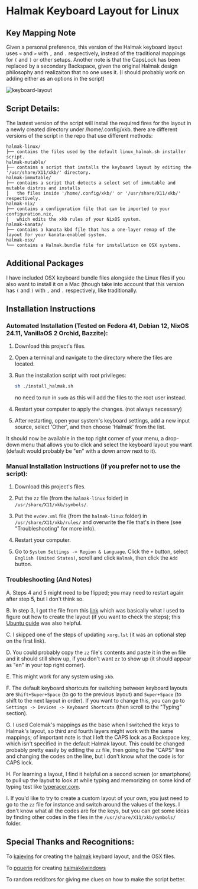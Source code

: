 # Halmak Keyboard Layout for Linux

## Key Mapping Note
Given a personal preference, this version of the Halmak keyboard layout uses `<` and `>` with `,` and `.` respectively, instead of the traditional mappings for `(` and `)` or other setups. Another note is that the CapsLock has been replaced by a secondary Backspace, given the original Halmak design philosophy and realizaiton that no one uses it. (I should probably work on adding either as an options in the script)

![keyboard-layout](https://github.com/user-attachments/assets/c3442835-49e3-4f10-b180-ca0feb915fe7)

## Script Details:
The lastest version of the script will install the required fires for the layout in a newly created directory under /home/.config/xkb.
there are different versions of the script in the repo that use different methods:
```
halmak-linux/
├── contains the files used by the default linux_halmak.sh installer script.
halmak-mutable/
├── contains a script that installs the keyboard layout by editing the '/usr/share/X11/xkb/' directory.
halmak-immutable/
├── contains a script that detects a select set of immutable and mutable distros and installs 
│   the files inside '/home/.config/xkb/' or '/usr/share/X11/xkb/' respectively.
halmak-nix/
├── contains a configuration file that can be imported to your configuration.nix,
│   which edits the xkb rules of your NixOS system.
halmak-kanata/
├── contains a kanata kbd file that has a one-layer remap of the layout for your kanata-enabled system.
halmak-osx/
└── contains a Halmak.bundle file for installation on OSX systems.
```

## Additional Packages
I have included OSX keyboard bundle files alongside the Linux files if you also want to install it on a Mac (though take into account that this version has `(` and `)` with `,` and `.` respectively, like traditionally.

## Installation Instructions

### Automated Installation (Tested on Fedora 41, Debian 12, NixOS 24.11, VanillaOS 2 Orchid, Bazzite):

1. Download this project's files.

2. Open a terminal and navigate to the directory where the files are located.

3. Run the installation script with root privileges:
   ```bash
   sh ./install_halmak.sh
   ```
   no need to run in `sudo` as this will add the files to the root user instead.

4. Restart your computer to apply the changes. (not always necessary)

5. After restarting, open your system's keyboard settings, add a new input source, select 'Other', and then choose 'Halmak' from the list.

It should now be available in the top right corner of your menu, a drop-down menu that allows you to click and select the keyboard layout you want (default would probably be "en" with a down arrow next to it).

### Manual Installation Instructions (if you prefer not to use the script):

1. Download this project's files.

2. Put the `zz` file (from the `halmak-linux` folder) in `/usr/share/X11/xkb/symbols/`.

3. Put the `evdev.xml` file (from the `halmak-linux` folder) in `/usr/share/X11/xkb/rules/` and overwrite the file that's in there (see "Troubleshooting" for more info).

4. Restart your computer.

5. Go to `System Settings -> Region & Language`. Click the `+` button, select `English (United States)`, scroll and click `Halmak`, then click the `Add` button.

### Troubleshooting (And Notes)

A. Steps 4 and 5 might need to be flipped; you may need to restart again after step 5, but I don't think so.

B. In step 3, I got the file from this [link](#) which was basically what I used to figure out how to create the layout (if you want to check the steps); this [Ubuntu guide](#) was also helpful.

C. I skipped one of the steps of updating `xorg.lst` (it was an optional step on the first link).

D. You could probably copy the `zz` file's contents and paste it in the `en` file and it should still show up, if you don't want `zz` to show up (it should appear as "en" in your top right corner).

E. This might work for any system using `xkb`.

F. The default keyboard shortcuts for switching between keyboard layouts are `Shift+Super+Space` (to go to the previous layout) and `Super+Space` (to shift to the next layout in order). If you want to change this, you can go to `Settings -> Devices -> Keyboard Shortcuts` (then scroll to the "Typing" section).

G. I used Colemak's mappings as the base when I switched the keys to Halmak's layout, so third and fourth layers might work with the same mappings; of important note is that I left the CAPS lock as a Backspace key, which isn't specified in the default Halmak layout. This could be changed probably pretty easily by editing the `zz` file, then going to the "CAPS" line and changing the codes on the line, but I don't know what the code is for CAPS lock.

H. For learning a layout, I find it helpful on a second screen (or smartphone) to pull up the layout to look at while typing and memorizing on some kind of typing test like [typeracer.com](https://typeracer.com).

I. If you'd like to try to create a custom layout of your own, you just need to go to the `zz` file for instance and switch around the values of the keys. I don't know what all the codes are for the keys, but you can get some ideas by finding other codes in the files in the `/usr/share/X11/xkb/symbols/` folder.

## Special Thanks and Recognitions:

To [kaievins](https://github.com/kaievns) for creating the [halmak](https://github.com/kaievns/halmak) keybard layout, and the OSX files.

To [pguerin](https://github.com/pguerin3) for creating [halmak4windows](https://github.com/pguerin3/halmak4windows)

To random redditors for giving me clues on how to make the script better.
